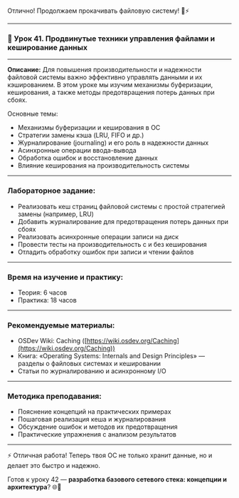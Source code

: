 Отлично! Продолжаем прокачивать файловую систему! 📂⚡

---

### 🔹 Урок 41. Продвинутые техники управления файлами и кеширование данных

---

**Описание:**
Для повышения производительности и надежности файловой системы важно эффективно управлять данными и их кэшированием. В этом уроке мы изучим механизмы буферизации, кеширования, а также методы предотвращения потерь данных при сбоях.

Основные темы:

* Механизмы буферизации и кеширования в ОС
* Стратегии замены кэша (LRU, FIFO и др.)
* Журналирование (journaling) и его роль в надежности данных
* Асинхронные операции ввода-вывода
* Обработка ошибок и восстановление данных
* Влияние кеширования на производительность системы

---

### Лабораторное задание:

* Реализовать кеш страниц файловой системы с простой стратегией замены (например, LRU)
* Добавить журналирование для предотвращения потерь данных при сбоях
* Реализовать асинхронные операции записи на диск
* Провести тесты на производительность с и без кеширования
* Отладить обработку ошибок при записи и чтении файлов

---

### Время на изучение и практику:

* Теория: 6 часов
* Практика: 18 часов

---

### Рекомендуемые материалы:

* OSDev Wiki: Caching ([https://wiki.osdev.org/Caching](https://wiki.osdev.org/Caching))
* Книга: «Operating Systems: Internals and Design Principles» — разделы о файловых системах и кешировании
* Статьи по журналированию и асинхронному I/O

---

### Методика преподавания:

* Пояснение концепций на практических примерах
* Пошаговая реализация кеша и журналирования
* Обсуждение ошибок и методов их предотвращения
* Практические упражнения с анализом результатов

---

⚡ Отличная работа! Теперь твоя ОС не только хранит данные, но и делает это быстро и надежно.

Готов к уроку 42 — **разработка базового сетевого стека: концепции и архитектура**? 🌐🚀
